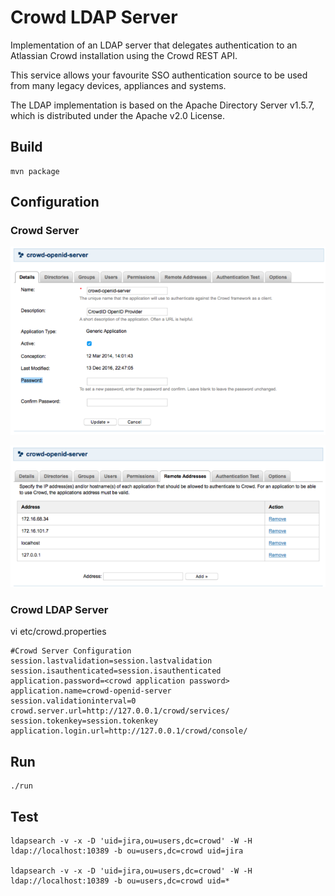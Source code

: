 # Crowd LDAP Server

Implementation of an LDAP server that delegates authentication to an Atlassian Crowd installation
using the Crowd REST API. 

This service allows your favourite SSO authentication source to be used from many legacy devices, appliances and systems.

The LDAP implementation is based on the Apache Directory Server v1.5.7,  which is distributed under the Apache v2.0 License.

## Build

	mvn package

## Configuration

### Crowd Server

![设置密码](doc/Password.png)

![添加IP白名单](doc/Remote_Addresses.png)

### Crowd LDAP Server
vi etc/crowd.properties

	#Crowd Server Configuration
	session.lastvalidation=session.lastvalidation
	session.isauthenticated=session.isauthenticated
	application.password=<crowd application password>
	application.name=crowd-openid-server
	session.validationinterval=0
	crowd.server.url=http://127.0.0.1/crowd/services/
	session.tokenkey=session.tokenkey
	application.login.url=http://127.0.0.1/crowd/console/



## Run

	./run

## Test

	ldapsearch -v -x -D 'uid=jira,ou=users,dc=crowd' -W -H ldap://localhost:10389 -b ou=users,dc=crowd uid=jira

	ldapsearch -v -x -D 'uid=jira,ou=users,dc=crowd' -W -H ldap://localhost:10389 -b ou=users,dc=crowd uid=*
